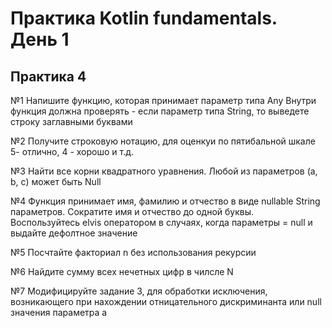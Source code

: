 # Практика Kotlin fundamentals. День 1
## Практика 4

№1 Напишите функцию, которая принимает параметр типа Any
Внутри функция должна проверять  - если параметр типа String, то выведете строку заглавными буквами

№2 Получите строковую нотацию, для оценкуи по пятибальной шкале
5- отлично, 4 - хорошо и т.д.

№3 Найти все корни квадратного уравнения. Любой из параметров (a, b, с) может быть Null

№4 Функция принимает имя, фамилию и отчество в виде nullable String параметров.
Сократите имя и отчество до одной буквы. Воспользуйтесь elvis оператором в случаях, когда параметры = null и выдайте дефолтное значение

№5 Посчтайте факториал n без использования рекурсии

№6 Найдите сумму всех нечетных цифр в чилсле N

№7 Модифицируйте задание 3, для обработки исключения, возникающего при нахождении отницательного дискриминанта или null значения параметра a
